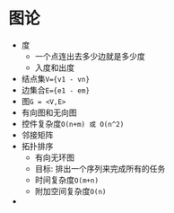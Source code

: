 # 图论
- 度
    - 一个点连出去多少边就是多少度
    - 入度和出度
- 结点集`V={v1 - vn}`
- 边集合`E={e1 - em}`
- 图`G = <V,E>`
- 有向图和无向图
- 控件复杂度`O(n+m) 或 O(n^2)`
- 邻接矩阵
- 拓扑排序
    - 有向无环图
    - 目标: 排出一个序列来完成所有的任务
    - 时间复杂度`O(m+n)`
    - 附加空间复杂度`O(n)`
- 